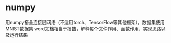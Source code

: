 # numpy
用numpy搭全连接层网络（不适用torch、TensorFlow等其他框架），数据集使用MNIST数据集
 word文档相当于报告，解释每个文件作用、函数作用、实现思路以及运行结果
